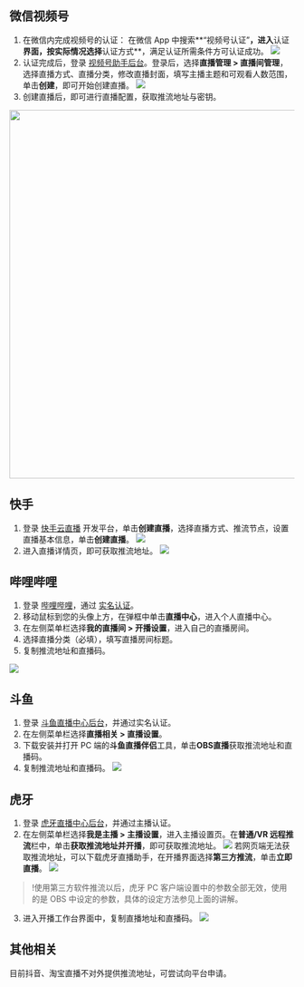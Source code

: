 [](id:weixin)
## 微信视频号
1. 在微信内完成视频号的认证：
在微信 App 中搜索**“视频号认证”**，进入**认证**界面，按实际情况选择**认证方式**，满足认证所需条件方可认证成功。
![](https://qcloudimg.tencent-cloud.cn/raw/fc0dc65782ad63b83f0d136b699f8f67.png)
2. 认证完成后，登录 [视频号助手后台](https://channels.weixin.qq.com/login)。登录后，选择**直播管理 > 直播间管理**，选择直播方式、直播分类，修改直播封面，填写主播主题和可观看人数范围，单击**创建**，即可开始创建直播。
![](https://qcloudimg.tencent-cloud.cn/raw/8d06ee16e3e97a148995cdc0b0927e35.png)
3. 创建直播后，即可进行直播配置，获取推流地址与密钥。
<img src="https://qcloudimg.tencent-cloud.cn/raw/3dd73787cd5224c03a4970344cfc945b.png" width=650>

[](id:kuaishou)
## 快手
1. 登录 [快手云直播](https://studio.kuaishou.com/user/login?redirect=%2F) 开发平台，单击**创建直播**，选择直播方式、推流节点，设置直播基本信息，单击**创建直播**。
![](https://qcloudimg.tencent-cloud.cn/raw/a47cee7c0b76f05ddddcb7d07dba337c.png)
2. 进入直播详情页，即可获取推流地址。
![](https://qcloudimg.tencent-cloud.cn/raw/4aeb10dad25101a71489bae4a5655569.png)

[](id:bilibili)
## 哔哩哔哩
1. 登录 [哔哩哔哩](https://www.bilibili.com/)，通过 [实名认证](https://account.bilibili.com/account/realname/identify)。
2. 移动鼠标到您的头像上方，在弹框中单击**直播中心**，进入个人直播中心。
3. 在左侧菜单栏选择**我的直播间 > 开播设置**，进入自己的直播房间。
4. 选择直播分类（必填），填写直播房间标题。
5. 复制推流地址和直播码。

![](https://qcloudimg.tencent-cloud.cn/raw/f638c084459c940fbc234fe5fd18095f.png)

[](id:douyu)
## 斗鱼
1. 登录 [斗鱼直播中心后台](https://mp.douyu.com/live/main)，并通过实名认证。
2. 在左侧菜单栏选择**直播相关 > 直播设置**。
3. 下载安装并打开 PC 端的**斗鱼直播伴侣**工具，单击**OBS直播**获取推流地址和直播码。
4. 复制推流地址和直播码。
![](https://qcloudimg.tencent-cloud.cn/raw/237cf8b2ffeb2bf90cb2b47e07073c5f.png)

[](id:huya)
## 虎牙
1. 登录 [虎牙直播中心后台](https://i.huya.com/)，并通过主播认证。
2. 在左侧菜单栏选择**我是主播 > 主播设置**，进入主播设置页。在**普通/VR 远程推流**栏中，单击**获取推流地址并开播**，即可获取推流地址。
![](https://qcloudimg.tencent-cloud.cn/raw/60f5caa654860f3186c46b32da91d8c6.png)
若网页端无法获取推流地址，可以下载虎牙直播助手，在开播界面选择**第三方推流**，单击**立即直播**。
![](https://qcloudimg.tencent-cloud.cn/raw/463855e57b939681329cdfadbe5649a6.png)
>!使用第三方软件推流以后，虎牙 PC 客户端设置中的参数全部无效，使用的是 OBS 中设定的参数，具体的设定方法参见上面的讲解。
3. 进入开播工作台界面中，复制直播地址和直播码。
![](https://qcloudimg.tencent-cloud.cn/raw/3189af1fe4e63966513c27271a5d1478.png)

## 其他相关
目前抖音、淘宝直播不对外提供推流地址，可尝试向平台申请。


